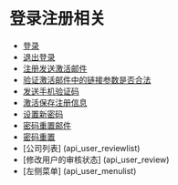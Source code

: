 # 登录注册相关

- [登录](api_ajaxlogin)
- [退出登录](api_logout)
- [注册发送激活邮件](api_account_sendregmail)
- [验证激活邮件中的链接参数是否合法](api_account_validatereglink)
- [发送手机验证码](api_account_sendcodemsg)
- [激活保存注册信息](api_account_saveuser)
- [设置新密码](api_account_setpwd)
- [密码重置邮件](api_account_resetpwdemail)
- [密码重置](api_account_resetpwd)
- [公司列表] (api_user_reviewlist)
- [修改用户的审核状态] (api_user_review)
- [左侧菜单] (api_user_menulist)
